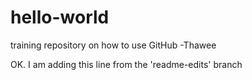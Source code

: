 # hello-world
training repository on how to use GitHub
-Thawee

OK. I am adding this line from the 'readme-edits' branch
